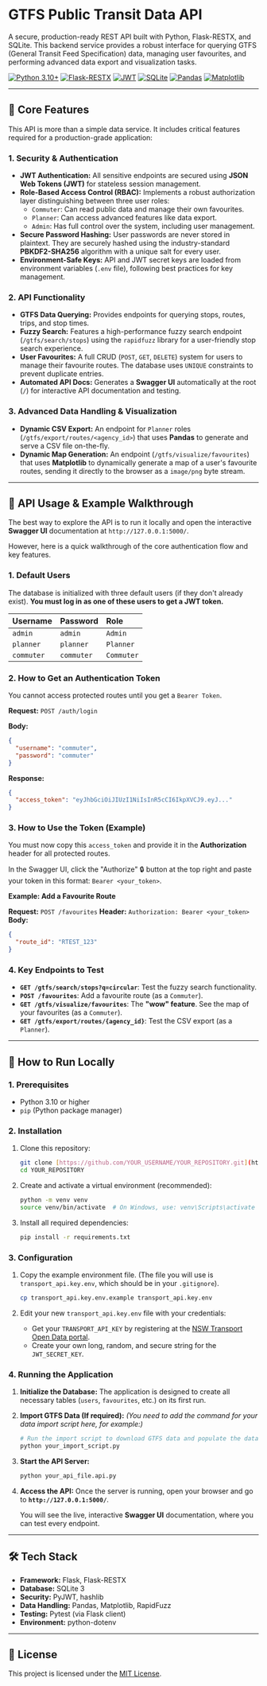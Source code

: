 # GTFS Public Transit Data API

A secure, production-ready REST API built with Python, Flask-RESTX, and SQLite. This backend service provides a robust interface for querying GTFS (General Transit Feed Specification) data, managing user favourites, and performing advanced data export and visualization tasks.

[![Python 3.10+](https://img.shields.io/badge/python-3.10+-blue.svg)](https://www.python.org/downloads/)
[![Flask-RESTX](https://img.shields.io/badge/Flask-RESTX-blue.svg)](https://flask-restx.readthedocs.io/en/latest/)
[![JWT](https://img.shields.io/badge/Security-JWT-green.svg)](https://jwt.io/)
[![SQLite](https://img.shields.io/badge/Database-SQLite-blue.svg)](https://www.sqlite.org/index.html)
[![Pandas](https://img.shields.io/badge/Data-Pandas-blue.svg)](https://pandas.pydata.org/)
[![Matplotlib](https://img.shields.io/badge/Data-Matplotlib-blue.svg)](https://matplotlib.org/)

---

## 🌟 Core Features

This API is more than a simple data service. It includes critical features required for a production-grade application:

### 1. Security & Authentication

* **JWT Authentication:** All sensitive endpoints are secured using **JSON Web Tokens (JWT)** for stateless session management.
* **Role-Based Access Control (RBAC):** Implements a robust authorization layer distinguishing between three user roles:
    * `Commuter`: Can read public data and manage their own favourites.
    * `Planner`: Can access advanced features like data export.
    * `Admin`: Has full control over the system, including user management.
* **Secure Password Hashing:** User passwords are never stored in plaintext. They are securely hashed using the industry-standard **PBKDF2-SHA256** algorithm with a unique salt for every user.
* **Environment-Safe Keys:** API and JWT secret keys are loaded from environment variables (`.env` file), following best practices for key management.

### 2. API Functionality

* **GTFS Data Querying:** Provides endpoints for querying stops, routes, trips, and stop times.
* **Fuzzy Search:** Features a high-performance fuzzy search endpoint (`/gtfs/search/stops`) using the `rapidfuzz` library for a user-friendly stop search experience.
* **User Favourites:** A full CRUD (`POST`, `GET`, `DELETE`) system for users to manage their favourite routes. The database uses `UNIQUE` constraints to prevent duplicate entries.
* **Automated API Docs:** Generates a **Swagger UI** automatically at the root (`/`) for interactive API documentation and testing.

### 3. Advanced Data Handling & Visualization

* **Dynamic CSV Export:** An endpoint for `Planner` roles (`/gtfs/export/routes/<agency_id>`) that uses **Pandas** to generate and serve a CSV file on-the-fly.
* **Dynamic Map Generation:** An endpoint (`/gtfs/visualize/favourites`) that uses **Matplotlib** to dynamically generate a map of a user's favourite routes, sending it directly to the browser as a `image/png` byte stream.


---

## 📖 API Usage & Example Walkthrough

The best way to explore the API is to run it locally and open the interactive **Swagger UI** documentation at `http://127.0.0.1:5000/`.

However, here is a quick walkthrough of the core authentication flow and key features.

### 1. Default Users

The database is initialized with three default users (if they don't already exist). **You must log in as one of these users to get a JWT token.**

| Username | Password | Role |
| :--- | :--- | :--- |
| `admin` | `admin` | `Admin` |
| `planner` | `planner` | `Planner` |
| `commuter` | `commuter` | `Commuter` |

### 2. How to Get an Authentication Token

You cannot access protected routes until you get a `Bearer Token`.

**Request:** `POST /auth/login`

**Body:**
```json
{
  "username": "commuter",
  "password": "commuter"
}
```

**Response:**
```json
{
  "access_token": "eyJhbGciOiJIUzI1NiIsInR5cCI6IkpXVCJ9.eyJ..."
}
```

### 3. How to Use the Token (Example)

You must now copy this `access_token` and provide it in the **Authorization** header for all protected routes.

In the Swagger UI, click the "Authorize" 🔒 button at the top right and paste your token in this format: `Bearer <your_token>`.

**Example: Add a Favourite Route**

**Request:** `POST /favourites`
**Header:** `Authorization: Bearer <your_token>`
**Body:**
```json
{
  "route_id": "RTEST_123"
}
```

### 4. Key Endpoints to Test

* **`GET /gtfs/search/stops?q=circular`**: Test the fuzzy search functionality.
* **`POST /favourites`**: Add a favourite route (as a `Commuter`).
* **`GET /gtfs/visualize/favourites`**: The **"wow" feature**. See the map of your favourites (as a `Commuter`).
* **`GET /gtfs/export/routes/{agency_id}`**: Test the CSV export (as a `Planner`).

---

## 🚀 How to Run Locally

### 1. Prerequisites

* Python 3.10 or higher
* `pip` (Python package manager)

### 2. Installation

1.  Clone this repository:
    ```bash
    git clone [https://github.com/YOUR_USERNAME/YOUR_REPOSITORY.git](https://github.com/YOUR_USERNAME/YOUR_REPOSITORY.git)
    cd YOUR_REPOSITORY
    ```

2.  Create and activate a virtual environment (recommended):
    ```bash
    python -m venv venv
    source venv/bin/activate  # On Windows, use: venv\Scripts\activate
    ```

3.  Install all required dependencies:
    ```bash
    pip install -r requirements.txt
    ```

### 3. Configuration

1.  Copy the example environment file. (The file you will use is `transport_api.key.env`, which should be in your `.gitignore`).
    ```bash
    cp transport_api.key.env.example transport_api.key.env
    ```

2.  Edit your new `transport_api.key.env` file with your credentials:
    * Get your `TRANSPORT_API_KEY` by registering at the [NSW Transport Open Data portal](https://opendata.transport.nsw.gov.au/).
    * Create your own long, random, and secure string for the `JWT_SECRET_KEY`.

### 4. Running the Application

1.  **Initialize the Database:**
    The application is designed to create all necessary tables (`users`, `favourites`, etc.) on its first run.

2.  **Import GTFS Data (If required):**
    *(You need to add the command for your data import script here, for example:)*
    ```bash
    # Run the import script to download GTFS data and populate the database
    python your_import_script.py
    ```

3.  **Start the API Server:**
    ```bash
    python your_api_file.api.py
    ```

4.  **Access the API:**
    Once the server is running, open your browser and go to **`http://127.0.0.1:5000/`**.

    You will see the live, interactive **Swagger UI** documentation, where you can test every endpoint.

---

## 🛠️ Tech Stack

* **Framework:** Flask, Flask-RESTX
* **Database:** SQLite 3
* **Security:** PyJWT, hashlib
* **Data Handling:** Pandas, Matplotlib, RapidFuzz
* **Testing:** Pytest (via Flask client)
* **Environment:** python-dotenv

---

## 📝 License

This project is licensed under the [MIT License](LICENSE).
